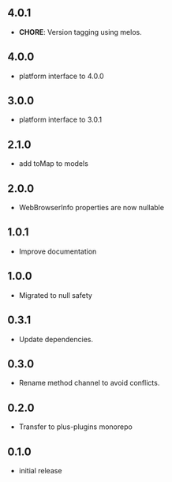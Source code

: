 ## 4.0.1

 - **CHORE**: Version tagging using melos.

## 4.0.0

- platform interface to 4.0.0

## 3.0.0

- platform interface to 3.0.1

## 2.1.0

- add toMap to models

## 2.0.0

- WebBrowserInfo properties are now nullable

## 1.0.1

- Improve documentation

## 1.0.0

- Migrated to null safety

## 0.3.1

- Update dependencies.

## 0.3.0

- Rename method channel to avoid conflicts.

## 0.2.0

- Transfer to plus-plugins monorepo

## 0.1.0

- initial release
